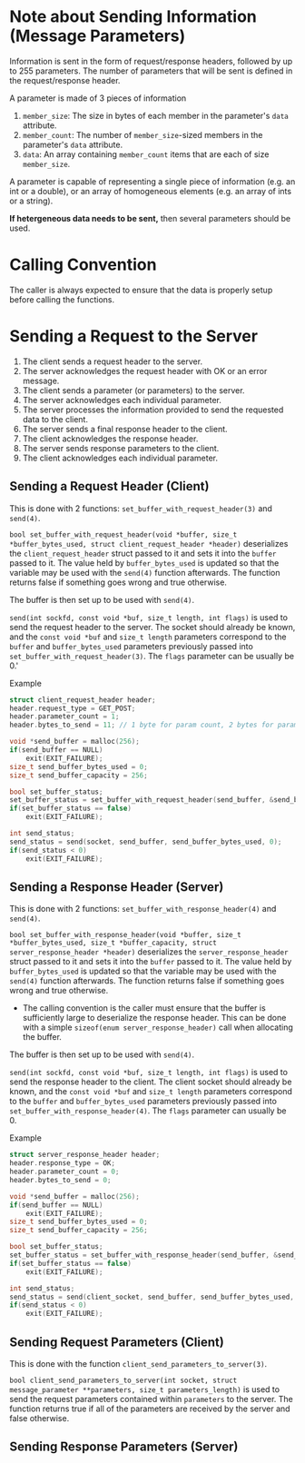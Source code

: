# Note about Sending Information (Message Parameters)

Information is sent in the form of request/response headers, followed by up to 255 parameters. The number of parameters that will be sent is defined in the request/response header.

A parameter is made of 3 pieces of information
1. `member_size`: The size in bytes of each member in the parameter's `data` attribute.
2. `member_count`: The number of `member_size`-sized members in the parameter's `data` attribute.
3. `data`: An array containing `member_count` items that are each of size `member_size`.

A parameter is capable of representing a single piece of information (e.g. an int or a double), or an array of homogeneous elements (e.g. an array of ints or a string). 

**If hetergeneous data needs to be sent,** then several parameters should be used. 

# Calling Convention

The caller is always expected to ensure that the data is properly setup before calling the functions.

# Sending a Request to the Server

1. The client sends a request header to the server.
2. The server acknowledges the request header with OK or an error message. 
3. The client sends a parameter (or parameters) to the server.
4. The server acknowledges each individual parameter.
5. The server processes the information provided to send the requested data to the client.
6. The server sends a final response header to the client.
7. The client acknowledges the response header.
8. The server sends response parameters to the client. 
9. The client acknowledges each individual parameter.

## Sending a Request Header (Client)

This is done with 2 functions: `set_buffer_with_request_header(3)` and `send(4)`. 

`bool set_buffer_with_request_header(void *buffer, size_t *buffer_bytes_used, struct client_request_header *header)` deserializes the `client_request_header` struct passed to it and sets it into the `buffer` passed to it. The value held by `buffer_bytes_used` is updated so that the variable may be used with the `send(4)` function afterwards. The function returns false if something goes wrong and true otherwise.

The buffer is then set up to be used with `send(4)`.

`send(int sockfd, const void *buf, size_t length, int flags)` is used to send the request header to the server. The socket should already be known, and the `const void *buf` and `size_t length` parameters correspond to the `buffer` and `buffer_bytes_used` parameters previously passed into `set_buffer_with_request_header(3)`. The `flags` parameter can be usually be 0.'

Example
```c
struct client_request_header header;
header.request_type = GET_POST;
header.parameter_count = 1;
header.bytes_to_send = 11; // 1 byte for param count, 2 bytes for param size, 8 bytes for param (64 bit int for post id)

void *send_buffer = malloc(256);
if(send_buffer == NULL)
	exit(EXIT_FAILURE);
size_t send_buffer_bytes_used = 0;
size_t send_buffer_capacity = 256;

bool set_buffer_status;
set_buffer_status = set_buffer_with_request_header(send_buffer, &send_buffer_bytes_used, &header);
if(set_buffer_status == false)
	exit(EXIT_FAILURE);

int send_status;
send_status = send(socket, send_buffer, send_buffer_bytes_used, 0);
if(send_status < 0)
	exit(EXIT_FAILURE);
```
 
## Sending a Response Header (Server)

This is done with 2 functions: `set_buffer_with_response_header(4)` and `send(4)`.

`bool set_buffer_with_response_header(void *buffer, size_t *buffer_bytes_used, size_t *buffer_capacity, struct server_response_header *header)` deserializes the `server_response_header` struct passed to it and sets it into the `buffer` passed to it. The value held by `buffer_bytes_used` is updated so that the variable may be used with the `send(4)` function afterwards. The function returns false if something goes wrong and true otherwise.  
- The calling convention is the caller must ensure that the buffer is sufficiently large to deserialize the response header. This can be done with a simple `sizeof(enum server_response_header)` call when allocating the buffer.

The buffer is then set up to be used with `send(4)`. 

`send(int sockfd, const void *buf, size_t length, int flags)` is used to send the response header to the client. The client socket should already be known, and the `const void *buf` and `size_t length` parameters correspond to the `buffer` and `buffer_bytes_used` parameters previously passed into `set_buffer_with_response_header(4)`. The `flags` parameter can usually be 0. 

Example
```c
struct server_response_header header;
header.response_type = OK;
header.parameter_count = 0;
header.bytes_to_send = 0;

void *send_buffer = malloc(256);
if(send_buffer == NULL)
	exit(EXIT_FAILURE);
size_t send_buffer_bytes_used = 0;
size_t send_buffer_capacity = 256;

bool set_buffer_status;
set_buffer_status = set_buffer_with_response_header(send_buffer, &send_buffer_bytes_used, &send_buffer_capacity, &header);
if(set_buffer_status == false)
	exit(EXIT_FAILURE);

int send_status;
send_status = send(client_socket, send_buffer, send_buffer_bytes_used, 0);
if(send_status < 0)
	exit(EXIT_FAILURE);
```

## Sending Request Parameters (Client)

This is done with the function `client_send_parameters_to_server(3)`.

`bool client_send_parameters_to_server(int socket, struct message_parameter **parameters, size_t parameters_length)` is used to send the request parameters contained within `parameters` to the server. The function returns true if all of the parameters are received by the server and false otherwise.  

## Sending Response Parameters (Server)
